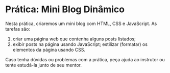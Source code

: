 # Prática: Mini Blog Dinâmico

Nesta prática, criaremos um mini blog com HTML, CSS e JavaScript. As tarefas são:

1. criar uma página web que contenha alguns posts listados;
2. exibir posts na página usando JavaScript;
estilizar (formatar) os elementos da página usando CSS.

Caso tenha dúvidas ou problemas com a prática, peça ajuda ao instrutor ou tente estudá-la junto de seu mentor.
